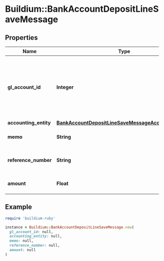 # Buildium::BankAccountDepositLineSaveMessage

## Properties

| Name | Type | Description | Notes |
| ---- | ---- | ----------- | ----- |
| **gl_account_id** | **Integer** | The general ledger account identifier under which the line item amount will be recorded. | [optional] |
| **accounting_entity** | [**BankAccountDepositLineSaveMessageAccountingEntity**](BankAccountDepositLineSaveMessageAccountingEntity.md) |  | [optional] |
| **memo** | **String** | Memo for the line item. | [optional] |
| **reference_number** | **String** | Reference number for the line item. | [optional] |
| **amount** | **Float** | Amount of the line item. | [optional] |

## Example

```ruby
require 'buildium-ruby'

instance = Buildium::BankAccountDepositLineSaveMessage.new(
  gl_account_id: null,
  accounting_entity: null,
  memo: null,
  reference_number: null,
  amount: null
)
```

